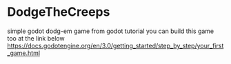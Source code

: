 # DodgeTheCreeps
simple godot dodg-em game from godot tutorial
you can build this game too at the link below
https://docs.godotengine.org/en/3.0/getting_started/step_by_step/your_first_game.html
